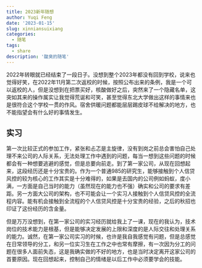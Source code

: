 ```yaml
---
title: 2023新年随想
author: Yuqi Feng
date: '2023-01-15'
slug: xinniansuixiang
categories:
  - 随笔
tags:
  - share
description: '酸臭的随笔'
---
```



2022年转眼就已经结束了一段日子。没想到整个2023年都没有回到学校，说来也觉得好笑，在2022年11月第二次返校的时候，按照公布出来的条例，我是一个可以返校的人，但是没想到在把票买好，核酸做好之后，突然来了一个隐藏名单，这突如其来的操作属实让我觉得荒诞和可笑，甚至觉得东北大学做出这样的事情来也是很符合这个学校一贯的作风。宿舍供暖问题都能层层踢皮球不给解决的地方，也不能指望会有什么好的事情发生。



## 实习
第一次比较正式的参加工作，紧张和忐忑是主旋律，没有到岗之前总会害怕自己处理不来公司的人际关系，无法处理工作中遇到的问题，每当一想到这些问题的时候都会有一种想要逃避的感觉，但是总要向前走。到了第一家公司，从现在回想起来，这段经历还是十分宝贵的。作为一个普通985的研究生，能够接触到个人信贷风控的较为核心的工作其实是十分难得的，如果是去国内的公司例如蚂蚁，度小满，一方面是自己当时的能力（虽然现在的能力也不强）确实和公司的要求有差距。另一方面大公司的架构，也不可能会让一个实习人接触到个人信贷风控的全流程内容。能有机会接触到全流程的个人信贷风控是十分宝贵的经验，之后的秋招也印证了这份经历的含金量。

但是万万没想到，在第一家公司的实习经历就给我上了一课，现在的我认为，技术岗位的技术能力是根基，但是能够决定发展的上限和深度的是人际交往和处理关系的能力。诚然，在第一家公司实习的时候，也许是我自我感觉有问题，但是总感觉在日常领导的分工，和另一位实习生在工作之中也常有摩擦，有一次因为分工的问题在很多人面前失态，这是我确实做的不好的地方，也是当时决定离开这家公司的首要原因。现在回想起来，控制自己的情绪是以后工作中必须要学会的技能。

